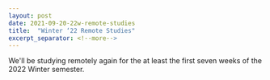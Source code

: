 ```yaml
---
layout: post
date: 2021-09-20-22w-remote-studies
title:  "Winter ‘22 Remote Studies"
excerpt_separator: <!--more-->
---
```

We'll be studying remotely again for the at least the first seven weeks of the 2022 Winter semester.